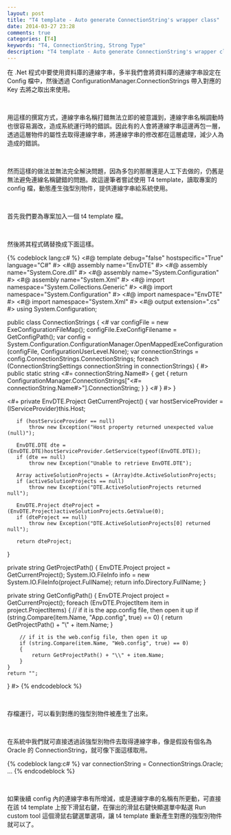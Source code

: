 ```yaml
---
layout: post
title: "T4 template - Auto generate ConnectionString's wrapper class"
date: 2014-03-27 23:28
comments: true
categories: [T4]
keywords: "T4, ConnectionString, Strong Type"
description: "T4 template - Auto generate ConnectionString's wrapper class"
---
```


在 .Net 程式中要使用資料庫的連線字串，多半我們會將資料庫的連線字串設定在 Config 檔中，然後透過 ConfigurationManager.ConnectionStrings 帶入對應的 Key 去將之取出來使用。  

<!-- More -->

<br/>

用這樣的撰寫方式，連線字串名稱打錯無法立即的被意識到，連線字串名稱調動時也很容易漏改，造成系統運行時的錯誤。因此有的人會將連線字串這邊再包一層，透過這層物件的屬性去取得連線字串，將連線字串的修改都在這層處理，減少人為造成的錯誤。 

<br/>

然而這樣的做法並無法完全解決問題，因為多包的那層還是人工下去做的，仍舊是無法避免連線名稱鍵錯的問題。故這邊筆者嘗試使用 T4 template，讀取專案的 config 檔，動態產生強型別物件，提供連線字串給系統使用。 

<br/>

首先我們要為專案加入一個 t4 template 檔。 

<br/>

然後將其程式碼替換成下面這樣。

{% codeblock lang:c# %}
<#@ template debug="false" hostspecific="True" language="C#" #>
<#@ assembly name="EnvDTE" #>
<#@ assembly name="System.Core.dll" #>
<#@ assembly name="System.Configuration" #>
<#@ assembly name="System.Xml" #>
<#@ import namespace="System.Collections.Generic" #>
<#@ import namespace="System.Configuration" #>
<#@ import namespace="EnvDTE" #>
<#@ import namespace="System.Xml" #>
<#@ output extension=".cs" #>
using System.Configuration;

public class ConnectionStrings
{
<#
       var configFile = new ExeConfigurationFileMap();
       configFile.ExeConfigFilename = GetConfigPath();
       var config = System.Configuration.ConfigurationManager.OpenMappedExeConfiguration(configFile, ConfigurationUserLevel.None);
       var connectionStrings = config.ConnectionStrings.ConnectionStrings;
       foreach (ConnectionStringSettings connectionString in connectionStrings)
       {
#>
       public static string <#= connectionString.Name#>
       {
              get
              {
                     return ConfigurationManager.ConnectionStrings["<#= connectionString.Name#>"].ConnectionString;
              }
       }
<#
  }
#>
}

<#+
private EnvDTE.Project GetCurrentProject()
{
       var hostServiceProvider = (IServiceProvider)this.Host;
       
       if (hostServiceProvider == null)
           throw new Exception("Host property returned unexpected value (null)");
       
       EnvDTE.DTE dte = (EnvDTE.DTE)hostServiceProvider.GetService(typeof(EnvDTE.DTE));
       if (dte == null)
           throw new Exception("Unable to retrieve EnvDTE.DTE");
       
       Array activeSolutionProjects = (Array)dte.ActiveSolutionProjects;
       if (activeSolutionProjects == null)
           throw new Exception("DTE.ActiveSolutionProjects returned null");
       
       EnvDTE.Project dteProject = (EnvDTE.Project)activeSolutionProjects.GetValue(0);
       if (dteProject == null)
           throw new Exception("DTE.ActiveSolutionProjects[0] returned null");
       
       return dteProject;
}

private string GetProjectPath()
{
       EnvDTE.Project project = GetCurrentProject();
    System.IO.FileInfo info = new System.IO.FileInfo(project.FullName);
    return info.Directory.FullName;
}

private string GetConfigPath()
{
       EnvDTE.Project project = GetCurrentProject();
    foreach (EnvDTE.ProjectItem item in project.ProjectItems)
    {
              // if it is the app.config file, then open it up
        if (string.Compare(item.Name, "App.config", true) == 0)
        {
            return GetProjectPath() + "\\" + item.Name;
        }
       
        // if it is the web.config file, then open it up
        if (string.Compare(item.Name, "Web.config", true) == 0)
        {
            return GetProjectPath() + "\\" + item.Name;
        }
    }
    return "";
}
#>
{% endcodeblock %}

<br/>

存檔運行，可以看到對應的強型別物件被產生了出來。

<Br/>

在系統中我們就可直接透過該強型別物件去取得連線字串，像是假設有個名為 Oracle 的 ConnectionString，就可像下面這樣取用。

{% codeblock lang:c# %}
var connectionString = ConnectionStrings.Oracle;
...
{% endcodeblock %}

<br/>

如果後續 config 內的連線字串有所增減，或是連線字串的名稱有所更動，可直接在該 t4 template 上按下滑鼠右鍵，在彈出的滑鼠右鍵快顯選單中點選 Run custom tool 這個滑鼠右鍵選單選項，讓 t4 template 重新產生對應的強型別物件就可以了。
